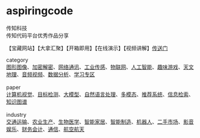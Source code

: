 # aspiringcode
传知科技<br>
传知代码平台优秀作品分享<br>

【宝藏网站】【大拿汇聚】【开箱即用】【在线演示】【视频讲解】[传送门](https://www.aspiringcode.com?uid=c945f8dc86384801833577cfef22bebd)<br>

category<br>
[图形图像](./category/图形图像.md)、[加密解密](./category/加密解密.md)、[网络通讯](./category/网络通讯.md)、[工业传感](./category/工业传感.md)、[物联网](./category/物联网.md)、[人工智能](./category/人工智能.md)、[趣味游戏](./category/趣味游戏.md)、[天文地理](./category/天文地理.md)、[音频视频](./category/音频视频.md)、[数据分析](./category/数据分析.md)、[学习专区](./category/学习专区.md)<br>
<br>
paper<br>
[计算机视觉](./paper/计算机视觉.md)、[目标检测](./paper/目标检测.md)、[大模型](./paper/大模型.md)、[自然语言处理](./paper/自然语言处理.md)、[多模态](./paper/多模态.md)、[推荐系统](./paper/推荐系统.md)、[信息检索](./paper/信息检索.md)、[知识图谱](./paper/知识图谱.md)<br>
<br>
industry<br>
[交通运输](./industry/交通运输.md)、[农业生产](./industry/农业生产.md)、[生物医学](./industry/生物医学.md)、[智能家居](./industry/智能家居.md)、[智能制造](./industry/智能制造.md)、[机器人](./industry/机器人.md)、[二手市场](./industry/二手市场.md)、[影音娱乐](./industry/影音娱乐.md)、[财务会计](./industry/财务会计.md)、[通信](./industry/通信.md)、[航空航天](./industry/航空航天.md)<br>

